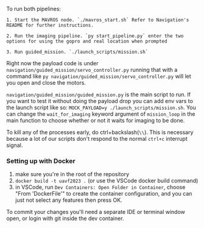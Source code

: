 To run both pipelines:

    1. Start the MAVROS node. `./mavros_start.sh` Refer to Navigation's README for further instructions.
    
    2. Run the imaging pipeline. `py start_pipeline.py` enter the two options for using the gopro and real location when prompted

    3. Run guided_mission. `./launch_scripts/mission.sh`

Right now the payload code is under `navigation/guided_mission/servo_controller.py` running that with a command like `py navigation/guided_mission/servo_controller.py` will let you open and close the motors.

`navigation/guided_mission/guided_mission.py` is the main script to run. If you want to test it without doing the payload drop you can add env vars to the launch script like so: `MOCK_PAYLOAD=y ./launch_scripts/mission.sh`. You can change the `wait_for_imaging` keyword argument of `mission_loop` in the main function to choose whether or not it waits for imaging to be done.

To kill any of the processes early, do ctrl+backslash(`\\`). This is necessary because a lot of our scripts don't respond to the normal `ctrl+c` interrupt signal.

### Setting up with Docker 

1. make sure you're in the root of the repository
2. `docker build -t uavf2023 .` (or use the VSCode docker build command)
3. in VSCode, run `Dev Containers: Open Folder in Container`, choose "From 'DockerFile'" to create the container configuration, and you can just not select any features then press OK.

To commit your changes you'll need a separate IDE or terminal window open, or login with git inside the dev container.
